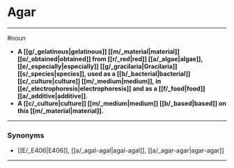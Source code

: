 # Agar
---
#noun
- **A [[g/_gelatinous|gelatinous]] [[m/_material|material]] [[o/_obtained|obtained]] from [[r/_red|red]] [[a/_algae|algae]], [[e/_especially|especially]] [[g/_gracilaria|Gracilaria]] [[s/_species|species]], used as a [[b/_bacterial|bacterial]] [[c/_culture|culture]] [[m/_medium|medium]], in [[e/_electrophoresis|electrophoresis]] and as a [[f/_food|food]] [[a/_additive|additive]].**
- **A [[c/_culture|culture]] [[m/_medium|medium]] [[b/_based|based]] on this [[m/_material|material]].**
---
### Synonyms
- [[E/_E406|E406]], [[a/_agal-agal|agal-agal]], [[a/_agar-agar|agar-agar]]
---
